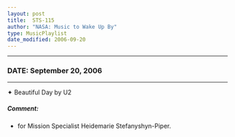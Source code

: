 ```yaml
---
layout: post
title:  STS-115
author: "NASA: Music to Wake Up By"
type: MusicPlaylist
date_modified: 2006-09-20
---
```


----
### DATE: September 20, 2006
----
✦ Beautiful Day by U2

##### Comment:
* for Mission Specialist Heidemarie Stefanyshyn-Piper.
